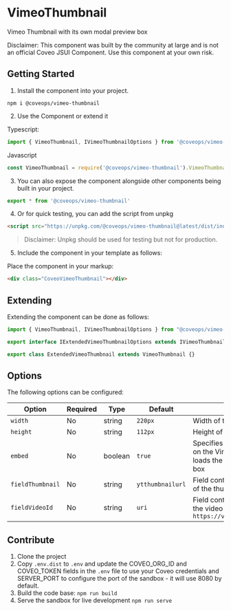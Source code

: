 # VimeoThumbnail

Vimeo Thumbnail with its own modal preview box

Disclaimer: This component was built by the community at large and is not an official Coveo JSUI Component. Use this component at your own risk.

## Getting Started

1. Install the component into your project.

```
npm i @coveops/vimeo-thumbnail
```

2. Use the Component or extend it

Typescript:

```javascript
import { VimeoThumbnail, IVimeoThumbnailOptions } from '@coveops/vimeo-thumbnail';
```

Javascript

```javascript
const VimeoThumbnail = require('@coveops/vimeo-thumbnail').VimeoThumbnail;
```

3. You can also expose the component alongside other components being built in your project.

```javascript
export * from '@coveops/vimeo-thumbnail'
```

4. Or for quick testing, you can add the script from unpkg

```html
<script src="https://unpkg.com/@coveops/vimeo-thumbnail@latest/dist/index.min.js"></script>
```

> Disclaimer: Unpkg should be used for testing but not for production.

5. Include the component in your template as follows:

Place the component in your markup:

```html
<div class="CoveoVimeoThumbnail"></div>
```

## Extending

Extending the component can be done as follows:

```javascript
import { VimeoThumbnail, IVimeoThumbnailOptions } from "@coveops/vimeo-thumbnail";

export interface IExtendedVimeoThumbnailOptions extends IVimeoThumbnailOptions {}

export class ExtendedVimeoThumbnail extends VimeoThumbnail {}
```

## Options

The following options can be configured:

| Option | Required | Type | Default | Notes |
| --- | --- | --- | --- | --- |
| `width` | No | string | `220px` | Width of the thumbnail |
| `height` | No | string | `112px` | Height of the thumbnail |
| `embed` | No | boolean | `true` | Specifies whether clicking on the Vimeo thumbnail loads the video in a modal box |
| `fieldThumbnail` | No | string | `ytthumbnailurl` | Field containing the location of the thumbnail image |
| `fieldVideoId` | No | string | `uri` | Field containing the ID of the video like: `https://vimeo.com/85905904` |
  
## Contribute

1. Clone the project
2. Copy `.env.dist` to `.env` and update the COVEO_ORG_ID and COVEO_TOKEN fields in the `.env` file to use your Coveo credentials and SERVER_PORT to configure the port of the sandbox - it will use 8080 by default.
3. Build the code base: `npm run build`
4. Serve the sandbox for live development `npm run serve`
